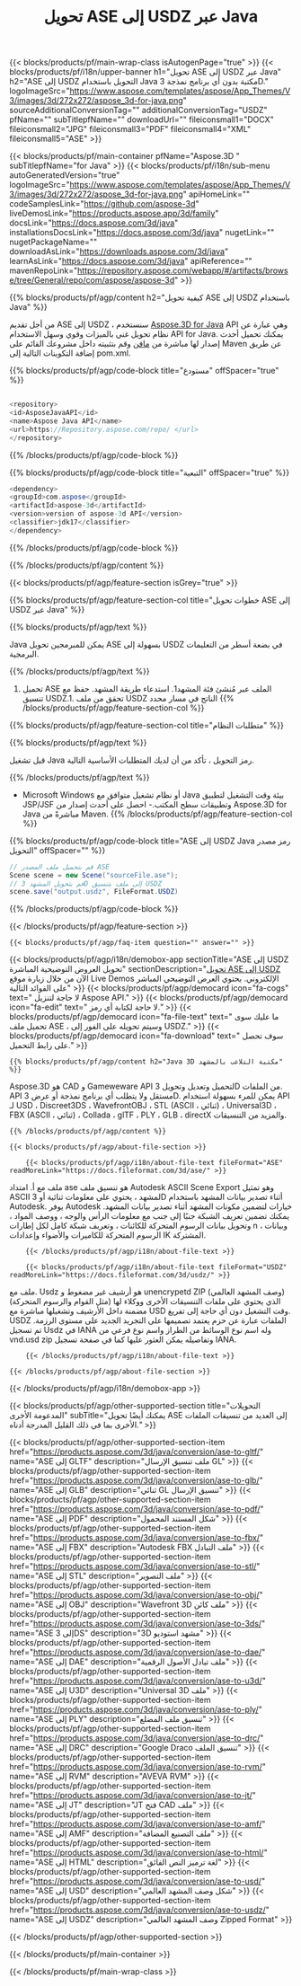 ﻿---
title: تحويل ASE إلى USDZ عبر Java
weight: 530
url: /ar/java/conversion/ase-to-usdz/ 
description: نموذج Java من رمز التحويل لتنسيق ASE إلى ملف USDZ. استخدم رمز المثال هذا لتحويل ASE إلى USDZ داخل أي تطبيق ويب أو سطح المكتب Java.
---
{{< blocks/products/pf/main-wrap-class isAutogenPage="true" >}}
{{< blocks/products/pf/i18n/upper-banner h1="تحويل ASE إلى USDZ عبر Java" h2="ASE إلى USDZ التحويل باستخدام Java مكتبة بدون أي برنامج نمذجة 3D." logoImageSrc="https://www.aspose.com/templates/aspose/App_Themes/V3/images/3d/272x272/aspose_3d-for-java.png" sourceAdditionalConversionTag="" additionalConversionTag="USDZ" pfName="" subTitlepfName="" downloadUrl="" fileiconsmall1="DOCX" fileiconsmall2="JPG" fileiconsmall3="PDF" fileiconsmall4="XML" fileiconsmall5="ASE" >}}

{{< blocks/products/pf/main-container pfName="Aspose.3D " subTitlepfName="for Java" >}}
{{< blocks/products/pf/i18n/sub-menu autoGeneratedVersion="true" logoImageSrc="https://www.aspose.com/templates/aspose/App_Themes/V3/images/3d/272x272/aspose_3d-for-java.png" apiHomeLink="" codeSamplesLink="https://github.com/aspose-3d" liveDemosLink="https://products.aspose.app/3d/family" docsLink="https://docs.aspose.com/3d/java" installationsDocsLink="https://docs.aspose.com/3d/java" nugetLink="" nugetPackageName="" downloadAsLink="https://downloads.aspose.com/3d/java" learnAsLink="https://docs.aspose.com/3d/java" apiReference="" mavenRepoLink="https://repository.aspose.com/webapp/#/artifacts/browse/tree/General/repo/com/aspose/aspose-3d" >}}

{{% blocks/products/pf/agp/content h2="كيفية تحويل ASE إلى USDZ باستخدام Java" %}}

 من أجل تقديم ASE إلى USDZ ، سنستخدم
 [Aspose.3D for Java](https://products.aspose.com/3d/java) 
 API وهي عبارة عن نظام تحويل غني بالميزات وقوي وسهل الاستخدام API for Java. يمكنك تحميل أحدث إصدار لها مباشرة من
 [مافن](https://repository.aspose.com/webapp/#/artifacts/browse/tree/General/repo/com/aspose/aspose-3d) 
 وقم بتثبيته داخل مشروعك القائم على Maven عن طريق إضافة التكوينات التالية إلى pom.xml.

{{% blocks/products/pf/agp/code-block title="مستودع" offSpacer="true" %}}

```cs

<repository>
<id>AsposeJavaAPI</id>
<name>Aspose Java API</name>
<url>https://Repository.aspose.com/repo/ </url>
</repository>


```

{{% /blocks/products/pf/agp/code-block %}}

{{% blocks/products/pf/agp/code-block title="التبعية" offSpacer="true" %}}

```cs
<dependency>
<groupId>com.aspose</groupId>
<artifactId>aspose-3d</artifactId>
<version>version of aspose-3d API</version>
<classifier>jdk17</classifier>
</dependency>


```

{{% /blocks/products/pf/agp/code-block %}}

{{% /blocks/products/pf/agp/content %}}

{{< blocks/products/pf/agp/feature-section isGrey="true" >}}

{{% blocks/products/pf/agp/feature-section-col title="خطوات تحويل ASE إلى USDZ عبر Java" %}}

{{% blocks/products/pf/agp/text %}}

 Java يمكن للمبرمجين تحويل ASE بسهولة إلى USDZ في بضعة أسطر من التعليمات البرمجية.

{{% /blocks/products/pf/agp/text %}}

1. تحميل ASE الملف عبر مُنشئ فئة المشهد1. استدعاء طريقة المشهد. حفظ مع تنسيق USDZ.1. تحقق من ملف USDZ الناتج في مسار محدد
{{% /blocks/products/pf/agp/feature-section-col %}}

{{% blocks/products/pf/agp/feature-section-col title="متطلبات النظام" %}}

{{% blocks/products/pf/agp/text %}}

 قبل تشغيل Java رمز التحويل ، تأكد من أن لديك المتطلبات الأساسية التالية.

{{% /blocks/products/pf/agp/text %}}

- Microsoft Windows أو نظام تشغيل متوافق مع Java بيئة وقت التشغيل لتطبيق JSP/JSF وتطبيقات سطح المكتب.- احصل على أحدث إصدار من Aspose.3D for Java مباشرةً من Maven.
{{% /blocks/products/pf/agp/feature-section-col %}}

{{% blocks/products/pf/agp/code-block title="ASE إلى USDZ Java رمز مصدر التحويل" offSpacer="" %}}

```cs
// قم بتحميل ملف المصدر ASE
Scene scene = new Scene("sourceFile.ase");
// قم بتحويل المشهد 3D إلى ملف بتنسيق USDZ
scene.save("output.usdz", FileFormat.USDZ)

```

{{% /blocks/products/pf/agp/code-block %}}

{{< /blocks/products/pf/agp/feature-section >}}

    {{< blocks/products/pf/agp/faq-item question="" answer="" >}}
 

<!-- aboutfile Starts -->

{{< blocks/products/pf/agp/i18n/demobox-app sectionTitle="ASE إلى USDZ تحويل العروض التوضيحية المباشرة" sectionDescription="[تحويل ASE إلى USDZ](https://products.aspose.app/3d/conversion/ase-to-usdz) الآن من خلال زيارة موقع Live Demos الإلكتروني. يحتوي العرض التوضيحي المباشر على الفوائد التالية" >}}
        {{< blocks/products/pf/agp/democard icon="fa-cogs" text=" لا حاجة لتنزيل Aspose API." >}}
        {{< blocks/products/pf/agp/democard icon="fa-edit" text=" لا حاجة لكتابة أي رمز." >}}
        {{< blocks/products/pf/agp/democard icon="fa-file-text" text=" ما عليك سوى تحميل ملف ASE ، وسيتم تحويله على الفور إلى USDZ." >}}
        {{< blocks/products/pf/agp/democard icon="fa-download" text=" سوف تحصل على رابط التحميل." >}}

    {{% blocks/products/pf/agp/content h2="Java 3D مكتبة التلاعب بالمشهد" %}}

 Aspose.3D هو CAD و Gameweware API لتحميل وتعديل وتحويل 3D من الملفات. API مستقل ولا يتطلب أي برنامج نمذجة أو عرض 3D. يمكن للمرء بسهولة استخدام API لـ USD ، Discreet3DS ، WavefrontOBJ ، STL (ASCII ، ثنائي) ، Universal3D ، FBX (ASCII ، ثنائي) ، Collada ، glTF ، PLY ، GLB ، directX والمزيد من التنسيقات. 



    {{% /blocks/products/pf/agp/content %}}

    {{< blocks/products/pf/agp/about-file-section >}}

        {{< blocks/products/pf/agp/i18n/about-file-text fileFormat="ASE" readMoreLink="https://docs.fileformat.com/3d/ase/" >}}

ملف مع أ. امتداد ase هو تنسيق ملف Autodesk ASCII Scene Export وهو تمثيل ASCII لمشهد ، يحتوي على معلومات ثنائية أو 3D أثناء تصدير بيانات المشهد باستخدام Autodesk. يوفر Autodesk خيارات لتضمين مكونات المشهد أثناء تصدير بيانات المشهد. يمكنك تضمين تعريف الشبكة جنبًا إلى جنب مع معلومات الرأس والوجه ، ووصف المواد ، وتحويل بيانات الرسوم المتحركة للكائنات ، وتعريف شبكة كامل لكل إطارات n ، وبيانات الرسوم المتحركة للكاميرات والأضواء وإعدادات IK المشتركة.

        {{< /blocks/products/pf/agp/i18n/about-file-text >}}

        {{< blocks/products/pf/agp/i18n/about-file-text fileFormat="USDZ" readMoreLink="https://docs.fileformat.com/3d/usdz/" >}}

ملف مع. Usdz هو أرشيف غير مضغوط و unencrypetd ZIP (وصف المشهد العالمي) الذي يحتوي على ملفات التنسيقات الأخرى ووكلاء لها (مثل القوام والرسوم المتحركة) مضمنة داخل الأرشيف وتشغيلها مباشرة مع USD وقت التشغيل دون أي حاجة إلى تفريغ. USDZ الملفات عبارة عن حزم يعتمد تصميمها على التجريد الجديد على مستوى الرزمة. تم تسجيل Usdz في IANA وله اسم نوع الوسائط من الطراز واسم نوع فرعي من vnd.usd zip وتفاصيله يمكن العثور عليها كما في صفحة تسجيل IANA.


        {{< /blocks/products/pf/agp/i18n/about-file-text >}}

    {{< /blocks/products/pf/agp/about-file-section >}}

{{< /blocks/products/pf/agp/i18n/demobox-app >}}

<!-- aboutfile Ends -->

{{< blocks/products/pf/agp/other-supported-section title="التحويلات المدعومة الأخرى" subTitle="يمكنك أيضًا تحويل ASE إلى العديد من تنسيقات الملفات الأخرى بما في ذلك القليل المدرجة أدناه." >}}

{{< blocks/products/pf/agp/other-supported-section-item href="https://products.aspose.com/3d/java/conversion/ase-to-gltf/" name="ASE إلى GLTF" description="ملف تنسيق الإرسال GL" >}}
{{< blocks/products/pf/agp/other-supported-section-item href="https://products.aspose.com/3d/java/conversion/ase-to-glb/" name="ASE إلى GLB" description="ثنائي GL تنسيق الإرسال" >}}
{{< blocks/products/pf/agp/other-supported-section-item href="https://products.aspose.com/3d/java/conversion/ase-to-pdf/" name="ASE إلى PDF" description="شكل المستند المحمول" >}}
{{< blocks/products/pf/agp/other-supported-section-item href="https://products.aspose.com/3d/java/conversion/ase-to-fbx/" name="ASE إلى FBX" description="Autodesk FBX ملف التبادل" >}}
{{< blocks/products/pf/agp/other-supported-section-item href="https://products.aspose.com/3d/java/conversion/ase-to-stl/" name="ASE إلى STL" description="ملف التصوير" >}}
{{< blocks/products/pf/agp/other-supported-section-item href="https://products.aspose.com/3d/java/conversion/ase-to-obj/" name="ASE إلى OBJ" description="Wavefront 3D ملف كائن" >}}
{{< blocks/products/pf/agp/other-supported-section-item href="https://products.aspose.com/3d/java/conversion/ase-to-3ds/" name="ASE إلى 3DS" description="3D مشهد استوديو" >}}
{{< blocks/products/pf/agp/other-supported-section-item href="https://products.aspose.com/3d/java/conversion/ase-to-dae/" name="ASE إلى DAE" description="ملف تبادل الأصول الرقمية" >}}
{{< blocks/products/pf/agp/other-supported-section-item href="https://products.aspose.com/3d/java/conversion/ase-to-u3d/" name="ASE إلى U3D" description="Universal 3D ملف" >}}
{{< blocks/products/pf/agp/other-supported-section-item href="https://products.aspose.com/3d/java/conversion/ase-to-ply/" name="ASE إلى PLY" description="تنسيق ملف المضلع" >}}
{{< blocks/products/pf/agp/other-supported-section-item href="https://products.aspose.com/3d/java/conversion/ase-to-drc/" name="ASE إلى DRC" description="Google Draco تنسيق الملف" >}}
{{< blocks/products/pf/agp/other-supported-section-item href="https://products.aspose.com/3d/java/conversion/ase-to-rvm/" name="ASE إلى RVM" description="AVEVA RVM" >}}
{{< blocks/products/pf/agp/other-supported-section-item href="https://products.aspose.com/3d/java/conversion/ase-to-jt/" name="ASE إلى JT" description="JT فتح CAD ملف" >}}
{{< blocks/products/pf/agp/other-supported-section-item href="https://products.aspose.com/3d/java/conversion/ase-to-amf/" name="ASE إلى AMF" description="ملف التصنيع المضافة" >}}
{{< blocks/products/pf/agp/other-supported-section-item href="https://products.aspose.com/3d/java/conversion/ase-to-html/" name="ASE إلى HTML" description="لغة ترميز النص الفائق" >}}
{{< blocks/products/pf/agp/other-supported-section-item href="https://products.aspose.com/3d/java/conversion/ase-to-usd/" name="ASE إلى USD" description="شكل وصف المشهد العالمي" >}}
{{< blocks/products/pf/agp/other-supported-section-item href="https://products.aspose.com/3d/java/conversion/ase-to-usdz/" name="ASE إلى USDZ" description="وصف المشهد العالمي Zipped Format" >}}

{{< /blocks/products/pf/agp/other-supported-section >}}

{{< /blocks/products/pf/main-container >}}
    
{{< /blocks/products/pf/main-wrap-class >}}